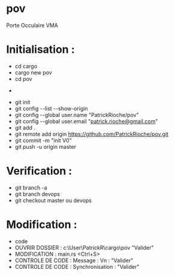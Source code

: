 # pov
Porte Occulaire VMA

Initialisation :
==============

* cd cargo
* cargo new pov
* cd pov
-
* git init
* git config --list --show-origin
* git config --global user.name "PatrickRioche/pov"
* git config --global user.email "patrick.rioche@gmail.com"
* git add .
* git remote add origin https://github.com/PatrickRioche/pov.git
* git commit -m "init V0"
* git push -u origin master

Verification :
=============

* git branch -a
* git branch devops
* git checkout master ou devops

Modification :
============

* code
* OUVRIR DOSSIER : c:\User\PatrickR\cargo\pov "Valider"
* MODIFICATION : main.rs <Ctrl+S>
* CONTROLE DE CODE : Message :  Vn : "Valider"
* CONTROLE DE CODE : Synchronisation : "Valider"
